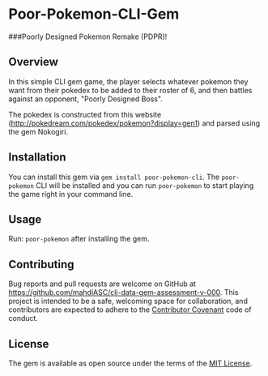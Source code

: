 # Poor-Pokemon-CLI-Gem
###Poorly Designed Pokemon Remake (PDPR)!

## Overview
In this simple CLI gem game, the player selects whatever pokemon they want from their pokedex to be added to their roster of 6, and then battles against an opponent, "Poorly Designed Boss".

The pokedex is constructed from this website (http://pokedream.com/pokedex/pokemon?display=gen1) and parsed using the gem Nokogiri.


## Installation
You can install this gem via `gem install poor-pokemon-cli`. The `poor-pokemon` CLI will be installed and you can run `poor-pokemon` to start playing the game right in your command line.

## Usage
Run: `poor-pokemon` after installing the gem.

## Contributing
Bug reports and pull requests are welcome on GitHub at https://github.com/mahdiASC/cli-data-gem-assessment-v-000. This project is intended to be a safe, welcoming space for collaboration, and contributors are expected to adhere to the [Contributor Covenant](contributor-covenant.org) code of conduct.

## License
The gem is available as open source under the terms of the [MIT License](http://opensource.org/licenses/MIT).